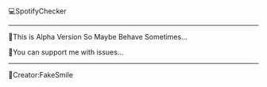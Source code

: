 💻SpotifyChecker
________________
🔺This is Alpha Version So Maybe Behave Sometimes...

🔺You can support me with issues...
________________
🔸Creator:FakeSmile
